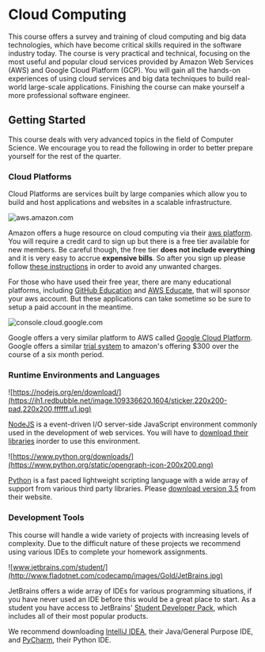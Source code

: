 # Cloud Computing
This course offers a survey and training of cloud computing and big data technologies, which have become critical skills required in the software industry today. The course is very practical and technical, focusing on the most useful and popular cloud services provided by Amazon Web Services (AWS) and Google Cloud Platform (GCP). You will gain all the hands-on experiences of using cloud services and big data techniques to build real-world large-scale applications. Finishing the course can make yourself a more professional software engineer. 

## Getting Started
This course deals with very advanced topics in the field of Computer Science. We encourage you to read the following in order to better prepare yourself for the rest of the quarter.

### Cloud Platforms
Cloud Platforms are services built by large companies which allow you to build and host applications and websites in a scalable infrastructure.

![aws.amazon.com](https://a0.awsstatic.com/main/images/logos/aws_logo_179x109.gif)

Amazon offers a huge resource on cloud computing via their [aws platform](https://aws.amazon.com/). You will require a credit card to sign up but there is a free tier available for new members. Be careful though, the free tier **does not include everything** and it is very easy to accrue **expensive bills**. So after you sign up please follow [these instructions](http://docs.aws.amazon.com/awsaccountbilling/latest/aboutv2/budgets-create.html) in order to avoid any unwanted charges.

For those who have used their free year, there are many educational platforms, including [GitHub Education](https://education.github.com/) and [AWS Educate](http://www.awseducate.com/), that will sponsor your aws account. But these applications can take sometime so be sure to setup a paid account in the meantime.

![console.cloud.google.com](https://www.cncf.io/wp-content/uploads/2016/11/GCP_logo_vertical_rgb-1-300x185.png)

Google offers a very similar platform to AWS called [Google Cloud Platform](https://console.cloud.google.com). Google offers a similar [trial system](https://cloud.google.com/free-trial/docs/free-trial-quotas) to amazon's offering $300 over the course of a six month period.

### Runtime Environments and Languages
![https://nodejs.org/en/download/](https://ih1.redbubble.net/image.109336620.1604/sticker,220x200-pad,220x200,ffffff.u1.jpg)

[NodeJS](https://nodejs.org) is a event-driven I/O server-side JavaScript environment commonly used in the development of web services. You will have to [download their libraries](https://nodejs.org/en/download/) inorder to use this environment.


![https://www.python.org/downloads/](https://www.python.org/static/opengraph-icon-200x200.png)

[Python](https://www.python.org/) is a fast paced lightweight scripting language with a wide array of support from various third party libraries. Please [download version 3.5](https://www.python.org/downloads/) from their website.


### Development Tools
This course will handle a wide variety of projects with increasing levels of complexity. Due to the difficult nature of these projects we recommend using various IDEs to complete your homework assignments.

![www.jetbrains.com/student/](http://www.fladotnet.com/codecamp/images/Gold/JetBrains.jpg)

JetBrains offers a wide array of IDEs for various programming situations, if you have never used an IDE before this would be a great place to start. As a student you have access to JetBrains' [Student Developer Pack](https://www.jetbrains.com/student/), which includes all of their most popular products.

We recommend downloading [IntelliJ IDEA](https://www.jetbrains.com/idea/), their Java/General Purpose IDE, and [PyCharm](https://www.jetbrains.com/pycharm/), their Python IDE.
